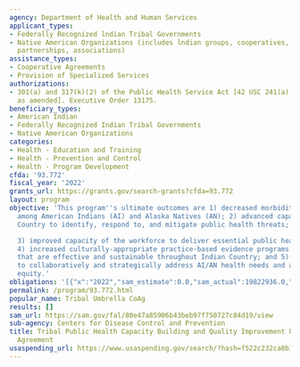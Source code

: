 ```yaml
---
agency: Department of Health and Human Services
applicant_types:
- Federally Recognized lndian Tribal Governments
- Native American Organizations (includes lndian groups, cooperatives, corporations,
  partnerships, associations)
assistance_types:
- Cooperative Agreements
- Provision of Specialized Services
authorizations:
- 301(a) and 317(k)(2) of the Public Health Service Act [42 USC 241(a) and 247b(k)(2),
  as amended]. Executive Order 13175.
beneficiary_types:
- American Indian
- Federally Recognized Indian Tribal Governments
- Native American Organizations
categories:
- Health - Education and Training
- Health - Prevention and Control
- Health - Program Development
cfda: '93.772'
fiscal_year: '2022'
grants_url: https://grants.gov/search-grants?cfda=93.772
layout: program
objective: 'This program''s ultimate outcomes are 1) decreased morbidity and mortality
  among American Indians (AI) and Alaska Natives (AN); 2) advanced capacity of Indian
  Country to identify, respond to, and mitigate public health threats;

  3) improved capacity of the workforce to deliver essential public health services;
  4) increased culturally-appropriate practice-based evidence programs and policies
  that are effective and sustainable throughout Indian Country; and 5) improved capacity
  to collaboratively and strategically address AI/AN health needs and advance health
  equity.'
obligations: '[{"x":"2022","sam_estimate":0.0,"sam_actual":19822936.0,"usa_spending_actual":19822936.0},{"x":"2023","sam_estimate":19822936.0,"sam_actual":0.0,"usa_spending_actual":29638763.0},{"x":"2024","sam_estimate":19822936.0,"sam_actual":0.0,"usa_spending_actual":22271529.8}]'
permalink: /program/93.772.html
popular_name: Tribal Umbrella CoAg
results: []
sam_url: https://sam.gov/fal/80e47a85906b43beb97f750727c84d19/view
sub-agency: Centers for Disease Control and Prevention
title: Tribal Public Health Capacity Building and Quality Improvement Umbrella Cooperative
  Agreement
usaspending_url: https://www.usaspending.gov/search/?hash=f522c232ca8b1d7607f5c9f2de9ce226
---
```

